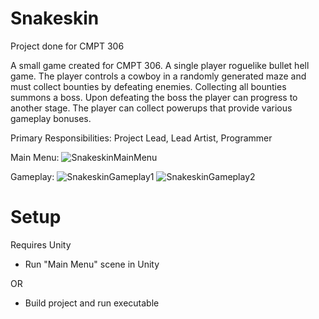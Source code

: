 # Snakeskin
 Project done for CMPT 306
 
 A small game created for CMPT 306. A single player roguelike bullet hell game. The player controls a cowboy in a randomly generated maze and must collect bounties by defeating enemies. Collecting all bounties summons a boss. Upon defeating the boss the player can progress to another stage. The player can collect powerups that provide various gameplay bonuses.
 
 Primary Responsibilities: Project Lead, Lead Artist, Programmer
 
 Main Menu:
 ![SnakeskinMainMenu](https://user-images.githubusercontent.com/73213301/227702750-3f6c4193-4689-46b5-ba86-3c4629c00e39.PNG)

 Gameplay:
![SnakeskinGameplay1](https://user-images.githubusercontent.com/73213301/227702754-63026bf5-c9b1-45bb-ac6a-e0f2f9840330.PNG)
![SnakeskinGameplay2](https://user-images.githubusercontent.com/73213301/227702758-358e9462-d26d-47f9-ae1c-5e1fd5fb25a4.PNG)


# Setup
Requires Unity
 * Run "Main Menu" scene in Unity

  OR
  
 * Build project and run executable
 

